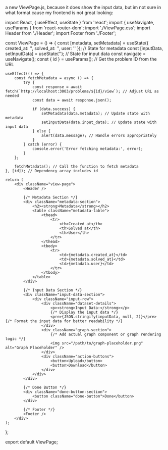 a new ViewPage.js, because it does show the input data, but im not sure in what format cause my frontend is not great looking:

import React, { useEffect, useState } from 'react';
import { useNavigate, useParams } from 'react-router-dom';
import './ViewPage.css';
import Header from './Header';
import Footer from './Footer';

const ViewPage = () => {
    const [metadata, setMetadata] = useState({ created_at: '', solved_at: '', user: '' }); // State for metadata
    const [inputData, setInputData] = useState(''); // State for input data
    const navigate = useNavigate();
    const { id } = useParams(); // Get the problem ID from the URL

    useEffect(() => {
        const fetchMetadata = async () => {
            try {
                const response = await fetch(`http://localhost:3003/problems/${id}/view`); // Adjust URL as needed
                const data = await response.json();

                if (data.success) {
                    setMetadata(data.metadata); // Update state with metadata
                    setInputData(data.input_data); // Update state with input data
                } else {
                    alert(data.message); // Handle errors appropriately
                }
            } catch (error) {
                console.error('Error fetching metadata:', error);
            }
        };

        fetchMetadata(); // Call the function to fetch metadata
    }, [id]); // Dependency array includes id

    return (
        <div className="view-page">
            <Header />

            {/* Metadata Section */}
            <div className="metadata-section">
                <h2><strong>Metadata</strong></h2>
                <table className="metadata-table">
                    <thead>
                        <tr>
                            <th>Created at</th>
                            <th>Solved at</th>
                            <th>User</th>
                        </tr>
                    </thead>
                    <tbody>
                        <tr>
                            <td>{metadata.created_at}</td>
                            <td>{metadata.solved_at}</td>
                            <td>{metadata.user}</td>
                        </tr>
                    </tbody>
                </table>
            </div>

            {/* Input Data Section */}
            <div className="input-data-section">
                <div className="input-row">
                    <div className="dataset-details">
                        <p><strong>Input Data:</strong></p>
                        {/* Display the input data */}
                        <pre>{JSON.stringify(inputData, null, 2)}</pre> {/* Format the input data for better readability */}
                    </div>
                    <div className="graph-section">
                        {/* Add actual graph component or graph rendering logic */}
                        <img src="/path/to/graph-placeholder.png" alt="Graph Placeholder" />
                    </div>
                    <div className="action-buttons">
                        <button>Upload</button>
                        <button>Download</button>
                    </div>
                </div>
            </div>

            {/* Done Button */}
            <div className="done-button-section">
                <button className="done-button">Done</button>
            </div>

            {/* Footer */}
            <Footer />
        </div>
    );
};

export default ViewPage;
